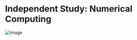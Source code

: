 # Independent Study: Numerical Computing

![image](https://user-images.githubusercontent.com/85116326/123967352-39966480-d984-11eb-8091-5baef724dc9d.png)
